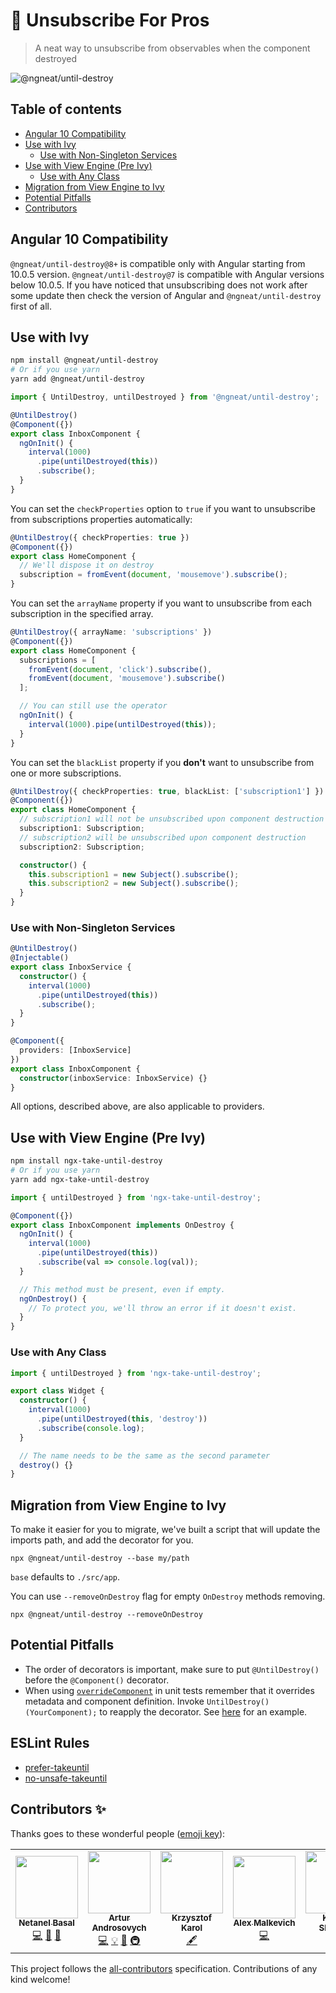 # 🦁 Unsubscribe For Pros

> A neat way to unsubscribe from observables when the component destroyed

![@ngneat/until-destroy](https://github.com/ngneat/until-destroy/workflows/@ngneat/until-destroy/badge.svg)

## Table of contents

- [Angular 10 Compatibility](#angular-10-compatibility)
- [Use with Ivy](#use-with-ivy)
  - [Use with Non-Singleton Services](#use-with-non-singleton-services)
- [Use with View Engine (Pre Ivy)](#use-with-view-engine-pre-ivy)
  - [Use with Any Class](#use-with-any-class)
- [Migration from View Engine to Ivy](#migration-from-view-engine-to-ivy)
- [Potential Pitfalls](#potential-pitfalls)
- [Contributors](#contributors-✨)

## Angular 10 Compatibility

`@ngneat/until-destroy@8+` is compatible only with Angular starting from 10.0.5 version. `@ngneat/until-destroy@7` is compatible with Angular versions below 10.0.5. If you have noticed that unsubscribing does not work after some update then check the version of Angular and `@ngneat/until-destroy` first of all.

## Use with Ivy

```bash
npm install @ngneat/until-destroy
# Or if you use yarn
yarn add @ngneat/until-destroy
```

```ts
import { UntilDestroy, untilDestroyed } from '@ngneat/until-destroy';

@UntilDestroy()
@Component({})
export class InboxComponent {
  ngOnInit() {
    interval(1000)
      .pipe(untilDestroyed(this))
      .subscribe();
  }
}
```

You can set the `checkProperties` option to `true` if you want to unsubscribe from subscriptions properties automatically:

```ts
@UntilDestroy({ checkProperties: true })
@Component({})
export class HomeComponent {
  // We'll dispose it on destroy
  subscription = fromEvent(document, 'mousemove').subscribe();
}
```

You can set the `arrayName` property if you want to unsubscribe from each subscription in the specified array.

```ts
@UntilDestroy({ arrayName: 'subscriptions' })
@Component({})
export class HomeComponent {
  subscriptions = [
    fromEvent(document, 'click').subscribe(),
    fromEvent(document, 'mousemove').subscribe()
  ];

  // You can still use the operator
  ngOnInit() {
    interval(1000).pipe(untilDestroyed(this));
  }
}
```

You can set the `blackList` property if you **don't** want to unsubscribe from one or more subscriptions.

```ts
@UntilDestroy({ checkProperties: true, blackList: ['subscription1'] })
@Component({})
export class HomeComponent {
  // subscription1 will not be unsubscribed upon component destruction
  subscription1: Subscription;
  // subscription2 will be unsubscribed upon component destruction
  subscription2: Subscription;

  constructor() {
    this.subscription1 = new Subject().subscribe();
    this.subscription2 = new Subject().subscribe();
  }
}
```

### Use with Non-Singleton Services

```ts
@UntilDestroy()
@Injectable()
export class InboxService {
  constructor() {
    interval(1000)
      .pipe(untilDestroyed(this))
      .subscribe();
  }
}

@Component({
  providers: [InboxService]
})
export class InboxComponent {
  constructor(inboxService: InboxService) {}
}
```

All options, described above, are also applicable to providers.

## Use with View Engine (Pre Ivy)

```bash
npm install ngx-take-until-destroy
# Or if you use yarn
yarn add ngx-take-until-destroy
```

```ts
import { untilDestroyed } from 'ngx-take-until-destroy';

@Component({})
export class InboxComponent implements OnDestroy {
  ngOnInit() {
    interval(1000)
      .pipe(untilDestroyed(this))
      .subscribe(val => console.log(val));
  }

  // This method must be present, even if empty.
  ngOnDestroy() {
    // To protect you, we'll throw an error if it doesn't exist.
  }
}
```

### Use with Any Class

```ts
import { untilDestroyed } from 'ngx-take-until-destroy';

export class Widget {
  constructor() {
    interval(1000)
      .pipe(untilDestroyed(this, 'destroy'))
      .subscribe(console.log);
  }

  // The name needs to be the same as the second parameter
  destroy() {}
}
```

## Migration from View Engine to Ivy

To make it easier for you to migrate, we've built a script that will update the imports path, and add the decorator for you.

```shell script
npx @ngneat/until-destroy --base my/path
```

`base` defaults to `./src/app`.

You can use `--removeOnDestroy` flag for empty `OnDestroy` methods removing.

```shell script
npx @ngneat/until-destroy --removeOnDestroy
```

## Potential Pitfalls

- The order of decorators is important, make sure to put `@UntilDestroy()` before the `@Component()` decorator.
- When using [`overrideComponent`](https://angular.io/api/core/testing/TestBed#overrideComponent) in unit tests remember that it overrides metadata and component definition. Invoke `UntilDestroy()(YourComponent);` to reapply the decorator. See [here](https://github.com/ngneat/until-destroy/issues/91#issuecomment-626470446) for an example.

## ESLint Rules
- [prefer-takeuntil](https://github.com/cartant/eslint-plugin-rxjs-angular/blob/main/docs/rules/prefer-takeuntil.md#options)
- [no-unsafe-takeuntil](https://github.com/cartant/eslint-plugin-rxjs/blob/main/docs/rules/no-unsafe-takeuntil.md#options)


## Contributors ✨

Thanks goes to these wonderful people ([emoji key](https://allcontributors.org/docs/en/emoji-key)):

<!-- ALL-CONTRIBUTORS-LIST:START - Do not remove or modify this section -->
<!-- prettier-ignore-start -->
<!-- markdownlint-disable -->
<table>
  <tr>
    <td align="center"><a href="https://www.netbasal.com"><img src="https://avatars1.githubusercontent.com/u/6745730?v=4" width="100px;" alt=""/><br /><sub><b>Netanel Basal</b></sub></a><br /><a href="https://github.com/ngneat/until-destroy/commits?author=NetanelBasal" title="Code">💻</a> <a href="https://github.com/ngneat/until-destroy/commits?author=NetanelBasal" title="Documentation">📖</a> <a href="#ideas-NetanelBasal" title="Ideas, Planning, & Feedback">🤔</a></td>
    <td align="center"><a href="https://medium.com/@overthesanity"><img src="https://avatars1.githubusercontent.com/u/7337691?v=4" width="100px;" alt=""/><br /><sub><b>Artur Androsovych</b></sub></a><br /><a href="https://github.com/ngneat/until-destroy/commits?author=arturovt" title="Code">💻</a> <a href="#example-arturovt" title="Examples">💡</a> <a href="#ideas-arturovt" title="Ideas, Planning, & Feedback">🤔</a> <a href="#infra-arturovt" title="Infrastructure (Hosting, Build-Tools, etc)">🚇</a></td>
    <td align="center"><a href="https://github.com/KrzysztofKarol"><img src="https://avatars3.githubusercontent.com/u/12470911?v=4" width="100px;" alt=""/><br /><sub><b>Krzysztof Karol</b></sub></a><br /><a href="#content-KrzysztofKarol" title="Content">🖋</a></td>
    <td align="center"><a href="https://github.com/gund"><img src="https://avatars0.githubusercontent.com/u/3644678?v=4" width="100px;" alt=""/><br /><sub><b>Alex Malkevich</b></sub></a><br /><a href="https://github.com/ngneat/until-destroy/commits?author=gund" title="Code">💻</a></td>
    <td align="center"><a href="https://github.com/webdevius"><img src="https://avatars0.githubusercontent.com/u/2960769?v=4" width="100px;" alt=""/><br /><sub><b>Khaled Shaaban</b></sub></a><br /><a href="https://github.com/ngneat/until-destroy/commits?author=webdevius" title="Code">💻</a></td>
    <td align="center"><a href="https://github.com/kmathy"><img src="https://avatars3.githubusercontent.com/u/15690980?v=4" width="100px;" alt=""/><br /><sub><b>kmathy</b></sub></a><br /><a href="https://github.com/ngneat/until-destroy/commits?author=kmathy" title="Code">💻</a></td>
    <td align="center"><a href="https://github.com/FFKL"><img src="https://avatars1.githubusercontent.com/u/11336491?v=4" width="100px;" alt=""/><br /><sub><b>Dmitrii Korostelev</b></sub></a><br /><a href="https://github.com/ngneat/until-destroy/commits?author=FFKL" title="Code">💻</a></td>
  </tr>
</table>

<!-- markdownlint-enable -->
<!-- prettier-ignore-end -->

<!-- ALL-CONTRIBUTORS-LIST:END -->

This project follows the [all-contributors](https://github.com/all-contributors/all-contributors) specification. Contributions of any kind welcome!
